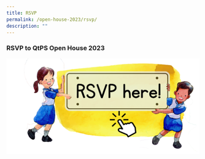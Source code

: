 ```yaml
---
title: RSVP
permalink: /open-house-2023/rsvp/
description: ""
---
```

### **RSVP to QtPS Open House 2023**

<p><a target="_blank" href="https://go.gov.sg/qtpsopenhouse2023">
<img align="right" src="/images/Open%20House%202023/oh23-rsvp6.png">
	</a></p>